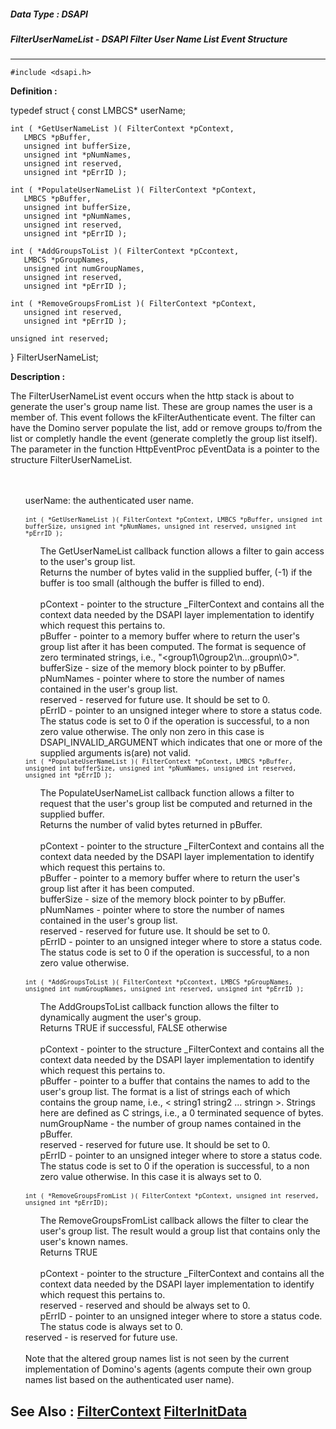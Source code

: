 ##### Data Type : DSAPI
##### FilterUserNameList - DSAPI Filter User Name List Event Structure
---
```
#include <dsapi.h>
```

**Definition :**

typedef struct {
 const LMBCS* userName;

	int ( *GetUserNameList )( FilterContext *pContext, 
       LMBCS *pBuffer,
       unsigned int bufferSize,
       unsigned int *pNumNames,
       unsigned int reserved,
       unsigned int *pErrID );

	int ( *PopulateUserNameList )( FilterContext *pContext, 
       LMBCS *pBuffer,
       unsigned int bufferSize,
       unsigned int *pNumNames,
       unsigned int reserved,
       unsigned int *pErrID );

	int ( *AddGroupsToList )( FilterContext *pCcontext, 
       LMBCS *pGroupNames,
       unsigned int numGroupNames,
       unsigned int reserved,
       unsigned int *pErrID );

	int ( *RemoveGroupsFromList )( FilterContext *pContext, 
       unsigned int reserved,
       unsigned int *pErrID );

	unsigned int reserved;
} FilterUserNameList;


**Description :**

The FilterUserNameList event occurs when the http stack is about to generate the user's group name list. These are group names the user is a member of. This event follows the kFilterAuthenticate event. The filter can have the Domino server populate the list, add or remove groups to/from the list or completly handle the event (generate completly the group list itself). The parameter in the function HttpEventProc pEventData is a pointer to the structure FilterUserNameList.
<ul><br>
<br>
userName: the authenticated user name.<br>
<br>
<tt><font size="2">int ( *GetUserNameList )( FilterContext *pContext, LMBCS *pBuffer, unsigned int bufferSize, unsigned int *pNumNames, unsigned int reserved, unsigned int *pErrID );</font></tt>
<ul>The GetUserNameList callback function allows a filter to gain access to the user's group list.<br>
Returns the number of bytes valid in the supplied buffer, (-1) if the buffer is too small (although the buffer is filled to end).<br>
<br>
pContext 	- pointer to the structure _FilterContext and contains all the context data needed by the DSAPI layer implementation to identify which request this pertains to.<br>
pBuffer 	- pointer to a memory buffer where to return the user's group list after it has been computed. The format is sequence of zero terminated strings, i.e., &quot;&lt;group1\0group2\n...groupn\0&gt;&quot;.<br>
bufferSize	- size of the memory block pointer to by pBuffer.<br>
pNumNames	- pointer where to store the number of names contained in the user's group list.<br>
reserved	- reserved for future use. It should be set to 0.<br>
pErrID	- pointer to an unsigned integer where to store a status code. The status code is set to 0 if the operation is successful, to a non zero value otherwise. The only non zero in this case is DSAPI_INVALID_ARGUMENT which indicates that one or more of the supplied arguments is(are) not valid.<br>
</ul>
<tt><font size="2">int ( *PopulateUserNameList )( FilterContext *pContext, LMBCS *pBuffer, unsigned int bufferSize, unsigned int *pNumNames, unsigned int reserved, unsigned int *pErrID );</font></tt>
<ul>The PopulateUserNameList callback function allows a filter to request that the user's group list be computed and returned in the supplied buffer.<br>
Returns the number of valid bytes returned in pBuffer.<br>
<br>
pContext	- pointer to the structure _FilterContext and contains all the context data needed by the DSAPI layer implementation to identify which request this pertains to.<br>
pBuffer	- pointer to a memory buffer where to return the user's group list after it has been computed.<br>
bufferSize	- size of the memory block pointer to by pBuffer.<br>
pNumNames	- pointer where to store the number of names contained in the user's group list.<br>
reserved	- reserved for future use. It should be set to 0.<br>
pErrID	- pointer to an unsigned integer where to store a status code. The status code is set to 0 if the operation is successful, to a non zero value otherwise.</ul>
<br>
<tt><font size="2">int ( *AddGroupsToList )( FilterContext *pCcontext, LMBCS *pGroupNames, unsigned int numGroupNames, unsigned int reserved, unsigned int *pErrID );</font></tt>
<ul>The AddGroupsToList callback function allows the filter to dynamically augment the user's group.<br>
Returns TRUE if successful, FALSE otherwise<br>
<br>
pContext	- pointer to the structure _FilterContext and contains all the context data needed by the DSAPI layer implementation to identify which request this pertains to.<br>
pBuffer	- pointer to a buffer that contains the names to add to the user's group list. The format is a list of strings each of which contains the group name, i.e., &lt; string1 string2 ... stringn &gt;. Strings here are defined as C strings, i.e., a 0 terminated sequence of bytes.<br>
numGroupName	- the number of group names contained in the pBuffer.<br>
reserved	- reserved for future use. It should be set to 0.<br>
pErrID	- pointer to an unsigned integer where to store a status code. The status code is set to 0 if the operation is successful, to a non zero value otherwise. In this case it is always set to 0.</ul>
<br>
<tt><font size="2">int ( *RemoveGroupsFromList )( FilterContext *pContext, unsigned int reserved, unsigned int *pErrID);</font></tt>
<ul>The RemoveGroupsFromList callback allows the filter to clear the user's group list. The result would a group list that contains only the user's known names.<br>
Returns TRUE<br>
<br>
pContext	- pointer to the structure _FilterContext and contains all the context data needed by the DSAPI layer implementation to identify which request this pertains to.<br>
reserved	- reserved and should be always set to 0.<br>
pErrID	- pointer to an unsigned integer where to store a status code. The status code is always set to 0.<br>
</ul>
reserved	- is reserved for future use.<br>
<br>
Note that the altered group names list is not seen by the current implementation of Domino's agents (agents compute their own group names list based on the authenticated user name).</ul>



**See Also :**
[FilterContext](/domino-c-api-docs/reference/Data/FilterContext)
[FilterInitData](/domino-c-api-docs/reference/Data/FilterInitData)
---

